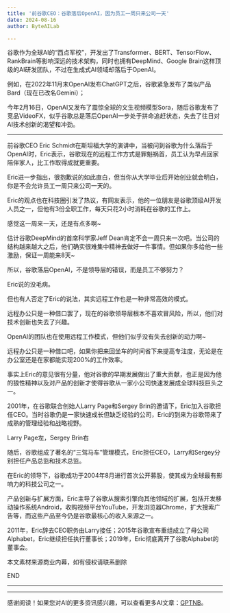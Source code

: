 ```yaml
---
title: '前谷歌CEO：谷歌落后OpenAI，因为员工一周只来公司一天'
date: 2024-08-16
author: ByteAILab

---
```


谷歌作为全球AI的“西点军校”，开发出了Transformer、BERT、TensorFlow、RankBrain等影响深远的技术架构，同时也拥有DeepMind、Google Brain这样顶级的AI研发团队，不过在生成式AI领域却落后于OpenAI。

例如，在2022年11月末OpenAI发布ChatGPT之后，谷歌紧急发布了类似产品Bard（现在已改名Gemini）；

今年2月16日，OpenAI又发布了震惊全球的文生视频模型Sora，随后谷歌发布了竞品VideoFX，似乎谷歌总是落后OpenAI一步处于拼命追赶状态，失去了往日对AI技术创新的渴望和冲劲。

---


前谷歌CEO Eric Schmidt在斯坦福大学的演讲中，当被问到谷歌为什么落后于OpenAI时，Eric表示，谷歌现在的远程工作方式是罪魁祸首，员工认为早点回家陪伴家人，比工作取得成就更重要。

Eric进一步指出，很抱歉说的如此直白，但当你从大学毕业后开始创业就会明白，你是不会允许员工一周只来公司一天的。

Eric的观点也在科技圈引发了热议，有网友表示，他的一位朋友是谷歌顶级AI开发人员之一，但他有3份全职工作，每天只花2小时消耗在谷歌的工作上。

感觉这一周来一天，还是有点多啊~

估计谷歌DeepMind的首席科学家Jeff Dean肯定不会一周只来一次吧。当公司的结构越来越大之后，他们确实很难集中精神去做好一件事情。但如果你多给他一些激励，保证一周能来8天~

所以，谷歌落后OpenAI，不是领导层的错误，而是员工不够努力？

Eric说的没毛病。

但也有人否定了Eric的说法，其实远程工作也是一种非常高效的模式。

远程办公只是一种借口罢了，现在的谷歌领导层根本不喜欢冒风险，所以，他们对技术创新也失去了兴趣。

OpenAI的团队也在使用远程工作模式，但他们似乎没有失去创新的动力啊~

远程办公只是一种借口吧，如果你把来回坐车的时间省下来提高专注度，无论是在办公室还是在家都能实现200%的工作效率。

事实上Eric的意见很有分量，他对谷歌的早期发展做出了重大贡献，也正是因为他的狼性精神以及对产品的创新才使得谷歌从一家小公司快速发展成全球科技巨头之一。

2001年，在谷歌联合创始人Larry Page和Sergey Brin的邀请下，Eric加入谷歌担任CEO。当时谷歌仍是一家快速成长但缺乏经验的公司，Eric的到来为谷歌带来了成熟的管理经验和战略视野。

Larry Page左，Sergey Brin右

随后，谷歌组成了著名的“三驾马车”管理模式，Eric担任CEO，Larry和Sergey分别担任产品总监和技术总监。

在Eric的领导下，谷歌成功于2004年8月进行首次公开募股，使其成为全球最有影响力的科技公司之一。

产品创新与扩展方面，Eric主导了谷歌从搜索引擎向其他领域的扩展，包括开发移动操作系统Android，收购视频平台YouTube，开发浏览器Chrome，扩大搜索广告等，而这些产品至今仍是谷歌最核心的收入来源之一。

2011年，Eric辞去CEO职务由Larry接任；2015年谷歌宣布重组成立了母公司Alphabet，Eric继续担任执行董事长；2019年，Eric彻底离开了谷歌Alphabet的董事会。

本文素材来源商业内幕，如有侵权请联系删除

END

---
---
感谢阅读！如果您对AI的更多资讯感兴趣，可以查看更多AI文章：[GPTNB](https://gptnb.com)。